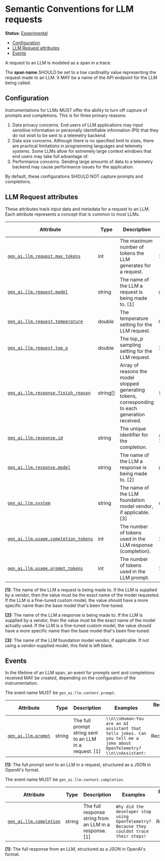 <!--- Hugo front matter used to generate the website version of this page:
linkTitle: LLM Calls
--->

# Semantic Conventions for LLM requests

**Status**: [Experimental][DocumentStatus]

<!-- Re-generate TOC with `markdown-toc --no-first-h1 -i` -->

<!-- toc -->

- [Configuration](#configuration)
- [LLM Request attributes](#llm-request-attributes)
- [Events](#events)

<!-- tocstop -->

A request to an LLM is modeled as a span in a trace.

The **span name** SHOULD be set to a low cardinality value representing the request made to an LLM.
It MAY be a name of the API endpoint for the LLM being called.

## Configuration

Instrumentations for LLMs MUST offer the ability to turn off capture of prompts and completions. This is for three primary reasons:

1. Data privacy concerns. End users of LLM applications may input sensitive information or personally identifiable information (PII) that they do not wish to be sent to a telemetry backend.
2. Data size concerns. Although there is no specified limit to sizes, there are practical limitations in programming languages and telemety systems. Some LLMs allow for extremely large context windows that end users may take full advantage of.
3. Performance concerns. Sending large amounts of data to a telemetry backend may cause performance issues for the application.

By default, these configurations SHOULD NOT capture prompts and completions.

## LLM Request attributes

These attributes track input data and metadata for a request to an LLM. Each attribute represents a concept that is common to most LLMs.

<!-- semconv gen_ai.llm.request -->
| Attribute  | Type | Description  | Examples  | Requirement Level |
|---|---|---|---|---|
| [`gen_ai.llm.request.max_tokens`](../attributes-registry/llm.md) | int | The maximum number of tokens the LLM generates for a request. | `100` | Recommended |
| [`gen_ai.llm.request.model`](../attributes-registry/llm.md) | string | The name of the LLM a request is being made to. [1] | `gpt-4` | Required |
| [`gen_ai.llm.request.temperature`](../attributes-registry/llm.md) | double | The temperature setting for the LLM request. | `0.0` | Recommended |
| [`gen_ai.llm.request.top_p`](../attributes-registry/llm.md) | double | The top_p sampling setting for the LLM request. | `1.0` | Recommended |
| [`gen_ai.llm.response.finish_reason`](../attributes-registry/llm.md) | string[] | Array of reasons the model stopped generating tokens, corresponding to each generation received. | `[['stop']]` | Recommended |
| [`gen_ai.llm.response.id`](../attributes-registry/llm.md) | string | The unique identifier for the completion. | `chatcmpl-123` | Recommended |
| [`gen_ai.llm.response.model`](../attributes-registry/llm.md) | string | The name of the LLM a response is being made to. [2] | `gpt-4-0613` | Required |
| [`gen_ai.llm.system`](../attributes-registry/llm.md) | string | The name of the LLM foundation model vendor, if applicable. [3] | `openai` | Recommended |
| [`gen_ai.llm.usage.completion_tokens`](../attributes-registry/llm.md) | int | The number of tokens used in the LLM response (completion). | `180` | Recommended |
| [`gen_ai.llm.usage.prompt_tokens`](../attributes-registry/llm.md) | int | The number of tokens used in the LLM prompt. | `100` | Recommended |

**[1]:** The name of the LLM a request is being made to. If the LLM is supplied by a vendor, then the value must be the exact name of the model requested. If the LLM is a fine-tuned custom model, the value should have a more specific name than the base model that's been fine-tuned.

**[2]:** The name of the LLM a response is being made to. If the LLM is supplied by a vendor, then the value must be the exact name of the model actually used. If the LLM is a fine-tuned custom model, the value should have a more specific name than the base model that's been fine-tuned.

**[3]:** The name of the LLM foundation model vendor, if applicable. If not using a vendor-supplied model, this field is left blank.
<!-- endsemconv -->

## Events

In the lifetime of an LLM span, an event for prompts sent and completions received MAY be created, depending on the configuration of the instrumentation.

<!-- semconv gen_ai.llm.content.prompt -->
The event name MUST be `gen_ai.llm.content.prompt`.

| Attribute  | Type | Description  | Examples  | Requirement Level |
|---|---|---|---|---|
| [`gen_ai.llm.prompt`](../attributes-registry/llm.md) | string | The full prompt string sent to an LLM in a request. [1] | `\\n\\nHuman:You are an AI assistant that tells jokes. Can you tell me a joke about OpenTelemetry?\\n\\nAssistant:` | Recommended |

**[1]:** The full prompt sent to an LLM in a request, structured as a JSON in OpenAI's format.
<!-- endsemconv -->

<!-- semconv gen_ai.llm.content.completion -->
The event name MUST be `gen_ai.llm.content.completion`.

| Attribute  | Type | Description  | Examples  | Requirement Level |
|---|---|---|---|---|
| [`gen_ai.llm.completion`](../attributes-registry/llm.md) | string | The full response string from an LLM in a response. [1] | `Why did the developer stop using OpenTelemetry? Because they couldnt trace their steps!` | Recommended |

**[1]:** The full response from an LLM, structured as a JSON in OpenAI's format.
<!-- endsemconv -->

[DocumentStatus]: https://github.com/open-telemetry/opentelemetry-specification/tree/v1.22.0/specification/document-status.md
